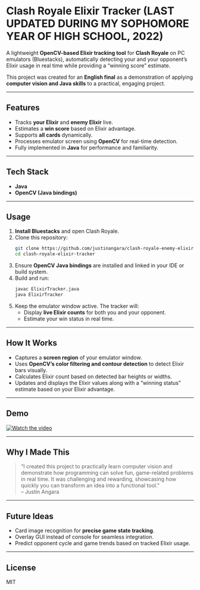 # Clash Royale Elixir Tracker (LAST UPDATED DURING MY SOPHOMORE YEAR OF HIGH SCHOOL, 2022)

A lightweight **OpenCV-based Elixir tracking tool** for **Clash Royale** on PC emulators (Bluestacks), automatically detecting your and your opponent’s Elixir usage in real time while providing a “winning score” estimate.

This project was created for an **English final** as a demonstration of applying **computer vision and Java skills** to a practical, engaging project.

---

## Features

- Tracks **your Elixir** and **enemy Elixir** live.
- Estimates a **win score** based on Elixir advantage.
- Supports **all cards** dynamically.
- Processes emulator screen using **OpenCV** for real-time detection.
- Fully implemented in **Java** for performance and familiarity.

---

## Tech Stack

- **Java**
- **OpenCV (Java bindings)**

---

## Usage

1. **Install Bluestacks** and open Clash Royale.
2. Clone this repository:
    ```bash
    git clone https://github.com/justinangara/clash-royale-enemy-elixir-tracker
    cd clash-royale-elixir-tracker
    ```
3. Ensure **OpenCV Java bindings** are installed and linked in your IDE or build system.
4. Build and run:
    ```bash
    javac ElixirTracker.java
    java ElixirTracker
    ```
5. Keep the emulator window active. The tracker will:
    - Display **live Elixir counts** for both you and your opponent.
    - Estimate your win status in real time.

---

## How It Works

- Captures a **screen region** of your emulator window.
- Uses **OpenCV’s color filtering and contour detection** to detect Elixir bars visually.
- Calculates Elixir count based on detected bar heights or widths.
- Updates and displays the Elixir values along with a “winning status” estimate based on your Elixir advantage.

---

## Demo

[![Watch the video](https://img.youtube.com/vi/81xeJecRxg0/0.jpg)](https://www.youtube.com/watch?v=81xeJecRxg0)

---

## Why I Made This

> “I created this project to practically learn computer vision and demonstrate how programming can solve fun, game-related problems in real time. It was challenging and rewarding, showcasing how quickly you can transform an idea into a functional tool.”  
> – Justin Angara

---

## Future Ideas

- Card image recognition for **precise game state tracking**.
- Overlay GUI instead of console for seamless integration.
- Predict opponent cycle and game trends based on tracked Elixir usage.

---

## License

MIT
